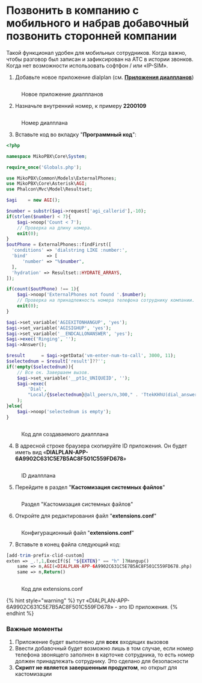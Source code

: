 # Позвонить в компанию с мобильного и набрав добавочный позвонить сторонней компании

Такой функционал удобен для мобильных сотрудников. Когда важно, чтобы разговор был записан и зафиксирован на АТС в истории звонков. Когда нет возможности использовать софтфон / или «IP-SIM».

1. Добавьте новое приложение dialplan (см. [**Приложения диалпланов**](../../manual/modules/dialplan-applications.md))

<figure><img src="../../.gitbook/assets/newDialplan (1).png" alt=""><figcaption><p>Новое приложение диалпланов</p></figcaption></figure>

2. Назначьте внутренний номер, к примеру **2200109**

<figure><img src="../../.gitbook/assets/numOfDial.png" alt=""><figcaption><p>Номер диалплана </p></figcaption></figure>

3. Вставьте код во вкладку "**Программный код**":

```php
<?php

namespace MikoPBX\Core\System;

require_once('Globals.php');

use MikoPBX\Common\Models\ExternalPhones;
use MikoPBX\Core\Asterisk\AGI;
use Phalcon\Mvc\Model\Resultset;

$agi    = new AGI();

$number = substr($agi->request['agi_callerid'],-10);
if(strlen($number) < 7){
    $agi->noop('Count < 7');
    // Проверка на длину номера.
    exit(0);
}
$outPhone = ExternalPhones::findFirst([
  'conditions' => 'dialstring LIKE :number:',
  'bind'       => [
      'number' => "%$number",
  ],
  'hydration' => Resultset::HYDRATE_ARRAYS,
]);

if(count($outPhone) !== 1){
    $agi->noop('ExternalPhones not found '.$number);
    // Проверка на принадлежность номера телефона сотруднику компании.
    exit(0);
}

$agi->set_variable('AGIEXITONHANGUP', 'yes');
$agi->set_variable('AGISIGHUP', 'yes');
$agi->set_variable('__ENDCALLONANSWER', 'yes');
$agi->exec('Ringing', '');
$agi->Answer();

$result      = $agi->getData('vm-enter-num-to-call', 3000, 11);
$selectednum = $result['result']??'';
if(!empty($selectednum)){
    // Все ок. Завершаем вызов.
    $agi->set_variable('__pt1c_UNIQUEID', '');
    $agi->exec(
        'Dial',
        "Local/{$selectednum}@all_peers/n,300," . 'TtekKHhU(dial_answer)b(dial_create_chan,s,1)'
    );
}else{
    $agi->noop('selectednum is empty');
}
```

<figure><img src="../../.gitbook/assets/ProgrammeCode.png" alt=""><figcaption><p>Код для создаваемого диалплана</p></figcaption></figure>

4. В адресной строке браузера скопируйте ID приложения. Он будет иметь вид «**DIALPLAN-APP-6A9902C631C5E7B5AC8F501C559FD678**»

<figure><img src="../../.gitbook/assets/DialplanID.png" alt=""><figcaption><p>ID диалплана</p></figcaption></figure>

5. Перейдите в раздел "**Кастомизация системных файлов**"

<figure><img src="../../.gitbook/assets/customizationFiles.png" alt=""><figcaption><p>Раздел "Кастомизация системных файлов"</p></figcaption></figure>

6. Откройте для редактирования файл "**extensions.conf**"&#x20;

<figure><img src="../../.gitbook/assets/extensionsConf.png" alt=""><figcaption><p>Конфигурационный файл "<strong>extensions.conf</strong>"</p></figcaption></figure>

7. Вставьте в конец файла следующий код:

```php
[add-trim-prefix-clid-custom]
exten => _.!,1,ExecIf($[ "${EXTEN}" == "h" ]?Hangup()
    same => n,AGI(«DIALPLAN-APP-6A9902C631C5E7B5AC8F501C559FD678.php)
    same => n,Return()
```

<figure><img src="../../.gitbook/assets/codeForExtensionsConf (1).png" alt=""><figcaption><p>Код для extensions.conf</p></figcaption></figure>

{% hint style="warning" %}
тут «DIALPLAN-APP-6A9902C631C5E7B5AC8F501C559FD678» - это ID приложения.
{% endhint %}

### Важные моменты <a href="#vazhnye_momenty" id="vazhnye_momenty"></a>

1. Приложение будет выполнено для **всех** входящих вызовов
2. Ввести добавочный будет возможно лишь в том случае, если номер телефона звонящего заполнен в карточке сотрудника, то есть номер должен принадлежать сотруднику. Это сделано для безопасности
3. **Скрипт не является завершенным продуктом**, но открыт для кастомизации
